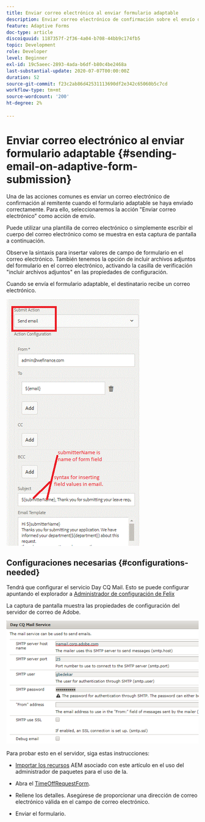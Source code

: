 ```yaml
---
title: Enviar correo electrónico al enviar formulario adaptable
description: Enviar correo electrónico de confirmación sobre el envío de formularios adaptables mediante el componente Enviar correo electrónico
feature: Adaptive Forms
doc-type: article
discoiquuid: 1187357f-2f36-4a04-b708-44bb9c174fb5
topic: Development
role: Developer
level: Beginner
exl-id: 19c5aeec-2893-4ada-b6df-b80c4be2468a
last-substantial-update: 2020-07-07T00:00:00Z
duration: 52
source-git-commit: f23c2ab86d42531113690df2e342c65060b5c7cd
workflow-type: tm+mt
source-wordcount: '200'
ht-degree: 2%

---
```


# Enviar correo electrónico al enviar formulario adaptable {#sending-email-on-adaptive-form-submission}

Una de las acciones comunes es enviar un correo electrónico de confirmación al remitente cuando el formulario adaptable se haya enviado correctamente. Para ello, seleccionaremos la acción &quot;Enviar correo electrónico&quot; como acción de envío.

Puede utilizar una plantilla de correo electrónico o simplemente escribir el cuerpo del correo electrónico como se muestra en esta captura de pantalla a continuación.

Observe la sintaxis para insertar valores de campo de formulario en el correo electrónico. También tenemos la opción de incluir archivos adjuntos del formulario en el correo electrónico, activando la casilla de verificación &quot;incluir archivos adjuntos&quot; en las propiedades de configuración.

Cuando se envía el formulario adaptable, el destinatario recibe un correo electrónico.

![SendEmail](assets/sendemailaction.gif)

## Configuraciones necesarias {#configurations-needed}

Tendrá que configurar el servicio Day CQ Mail. Esto se puede configurar apuntando el explorador a [Administrador de configuración de Felix](http://localhost:4502/system/console/configMgr)

La captura de pantalla muestra las propiedades de configuración del servidor de correo de Adobe.

![mailservice](assets/mailservice.png)

Para probar esto en el servidor, siga estas instrucciones:

* [Importar los recursos](assets/timeoffrequest.zip) AEM asociado con este artículo en el uso del administrador de paquetes para el uso de la.

* Abra el [TimeOffRequestForm](http://localhost:4502/content/dam/formsanddocuments/helpx/timeoffrequestform/jcr:content?wcmmode=disabled).

* Rellene los detalles. Asegúrese de proporcionar una dirección de correo electrónico válida en el campo de correo electrónico.

* Enviar el formulario.
